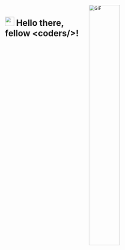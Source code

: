<img align="right" width=45%  style="position:relative;left=20px;"  alt="GIF" src="https://i.pinimg.com/originals/e1/f3/41/e1f3413bf5036045713341394f617225.gif" />
<h1><img src="https://emojis.slackmojis.com/emojis/images/1531849430/4246/blob-sunglasses.gif?1531849430" width="30"/> Hello there, fellow &lt;coders/&gt;!</h1>

